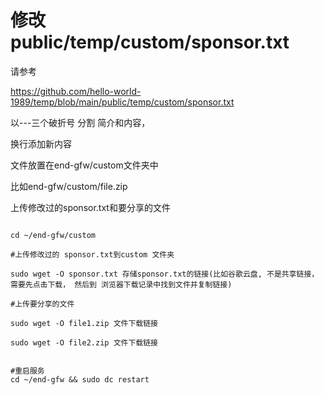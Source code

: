 # 修改 public/temp/custom/sponsor.txt

请参考

https://github.com/hello-world-1989/temp/blob/main/public/temp/custom/sponsor.txt

以---三个破折号 分割 简介和内容， 

换行添加新内容

文件放置在end-gfw/custom文件夹中

比如end-gfw/custom/file.zip

上传修改过的sponsor.txt和要分享的文件

```

cd ~/end-gfw/custom

#上传修改过的 sponsor.txt到custom 文件夹

sudo wget -O sponsor.txt 存储sponsor.txt的链接(比如谷歌云盘, 不是共享链接， 需要先点击下载， 然后到 浏览器下载记录中找到文件并复制链接)

#上传要分享的文件

sudo wget -O file1.zip 文件下载链接

sudo wget -O file2.zip 文件下载链接


#重启服务
cd ~/end-gfw && sudo dc restart

```
